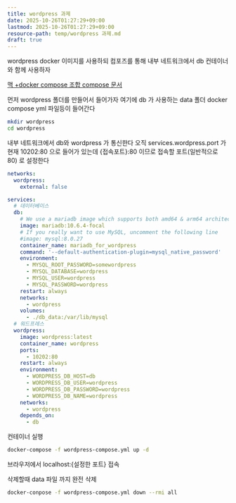 ```yaml
---
title: wordpress 과제
date: 2025-10-26T01:27:29+09:00
lastmod: 2025-10-26T01:27:29+09:00
resource-path: temp/wordpress 과제.md
draft: true
---
```

wordpress docker 이미지를 사용하되 컴포즈를 통해 내부 네트워크에서 db 컨테이너와 함께 사용하자

[맥 +docker compose 조합 compose 문서](https://docs.docker.com/compose/install/)


먼저 wordpress 폴더를 만들어서 들어가자 여기에 db 가 사용하는 data 폴더 docker compose yml 파일등이 들어간다
```bash
mkdir wordpress
cd wordpress
```


내부 네트워크에서 db와 wordpress 가 통신한다
오직 services.wordpress.port 가 현재 10202:80 으로 들어가 있는데 {접속포트}:80 이므로 접속할 포트(일반적으로 80) 로 설정한다
```yml
networks:
  wordpress:
    external: false

services:
  # 데이터베이스
  db:
    # We use a mariadb image which supports both amd64 & arm64 architecture
    image: mariadb:10.6.4-focal
    # If you really want to use MySQL, uncomment the following line
    #image: mysql:8.0.27
    container_name: mariadb_for_wordpress
    command: '--default-authentication-plugin=mysql_native_password'
    environment:
      - MYSQL_ROOT_PASSWORD=somewordpress
      - MYSQL_DATABASE=wordpress
      - MYSQL_USER=wordpress
      - MYSQL_PASSWORD=wordpress
    restart: always
    networks:
      - wordpress
    volumes:
      - ./db_data:/var/lib/mysql
  # 워드프레스
  wordpress:
    image: wordpress:latest
    container_name: wordpress
    ports:
      - 10202:80
    restart: always
    environment:
      - WORDPRESS_DB_HOST=db
      - WORDPRESS_DB_USER=wordpress
      - WORDPRESS_DB_PASSWORD=wordpress
      - WORDPRESS_DB_NAME=wordpress
    networks:
      - wordpress
    depends_on:
      - db
```


컨테이너 실행
```bash
docker-compose -f wordpress-compose.yml up -d
```


브라우저에서 localhost:{설정한 포트} 접속


삭제할때 data 파일 까지 완전 삭제
```bash
docker-conpose -f wordpress-compose.yml down --rmi all
```
